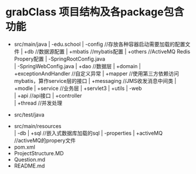 # grabClass 项目结构及各package包含功能

  - src/main/java
   | -edu.school
     | -config                   //存放各种容器启动需要加载的配置文件
       | +db                     //数据源配置
       | +mbatis                 //mybatis配置
       | +others                 //ActiveMQ Redis Propery配置
       | -SpringRootConfig.java  
       | -SpringWebConfig.java
     | +dao                      //数据层
     | +domain
     | +exceptionAndHandler      //自定义异常
     | +mapper                   //使用第三方依赖访问mybatis，算作service层的接口
     | +messaging                //JMS收发消息中间类
     | +modle
     | +service                  //业务层
     | +servlet3
     | +utils
     | -web                      
       | +api                    //api接口
       | +controller             
       | +thread                 //并发处理
  + src/test/java
  - src/main/resources  
   | -db
     | +sql                      //嵌入式数据库加载的sql
   | -properties
     | +activeMQ                 //activeMQ的propery文件
  - pom.xml
  - ProjectStructure.MD
  - Question.md
  - README.md
       